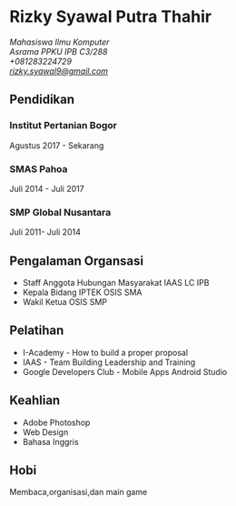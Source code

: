 # Rizky Syawal Putra Thahir

*Mahasiswa Ilmu Komputer\
Asrama PPKU IPB C3/288\
+081283224729\
rizky.syawal9@gmail.com*

## Pendidikan
### Institut Pertanian Bogor

Agustus 2017 - Sekarang

### SMAS Pahoa

Juli 2014 - Juli 2017

### SMP Global Nusantara

Juli 2011- Juli 2014

## Pengalaman Organsasi

* Staff Anggota Hubungan Masyarakat IAAS LC IPB
* Kepala Bidang IPTEK OSIS SMA
* Wakil Ketua OSIS SMP

## Pelatihan

* I-Academy - How to build a proper proposal
* IAAS - Team Building Leadership and Training
* Google Developers Club - Mobile Apps Android Studio

## Keahlian

* Adobe Photoshop
* Web Design
* Bahasa Inggris

## Hobi
Membaca,organisasi,dan main game
